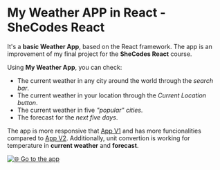 # My Weather APP in React - SheCodes React

It's a **basic Weather App**, based on the React framework. The app is an improvement of my final project for the **SheCodes React** course.

Using **My Weather App**, you can check:

- The current weather in any city around the world through the _search bar_.
- The current weather in your location through the _Current Location button_.
- The current weather in five _"popular" cities_.
- The forecast for the _next five days_.

The app is more responsive that [App V1](https://github.com/eme-digital-content/weather-app-local-basic) and has more funcionalities compared to [App V2](https://github.com/eme-digital-content/my-react-weather-app-final). Additionally, unit convertion is working for temperature in **current weather** and **forecast**.

[![🌐 Go to the app](https://img.shields.io/badge/🌐-Go_to_the_app-0D6EFD?style=for-the-badge)](https://weather-app-react-responsive.netlify.app/)
